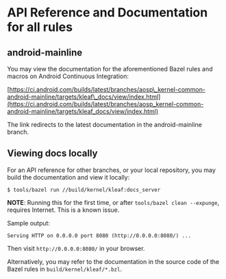 # API Reference and Documentation for all rules

## android-mainline

You may view the documentation for the aforementioned Bazel rules and macros on
Android Continuous Integration:

<!-- Internal link: b/280083894 -->
<!-- Update to use kleaf-docs repo instead -->

[https://ci.android.com/builds/latest/branches/aosp\_kernel-common-android-mainline/targets/kleaf\_docs/view/index.html](https://ci.android.com/builds/latest/branches/aosp_kernel-common-android-mainline/targets/kleaf_docs/view/index.html)

The link redirects to the latest documentation in the android-mainline branch.

## Viewing docs locally

For an API reference for other branches, or your local repository, you may build
the documentation and view it locally:

```shell
$ tools/bazel run //build/kernel/kleaf:docs_server
```

<!-- Internal link: b/280083894 -->

<!-- This won't work after blocking downloads so this will need rewording. We
need to point to the method used for kleaf-docs repo. i.e. vendoring the extra
repositories needed but with the warning about the size increase. -->

**NOTE**: Running this for the first time, or after `tools/bazel clean
--expunge`, requires Internet. This is a known issue.

<!-- Internal link: b/245624185 -->

Sample output:

```text
Serving HTTP on 0.0.0.0 port 8080 (http://0.0.0.0:8080/) ...
```

Then visit `http://0.0.0.0:8080/` in your browser.

Alternatively, you may refer to the documentation in the source code of the
Bazel rules in `build/kernel/kleaf/*.bzl`.

